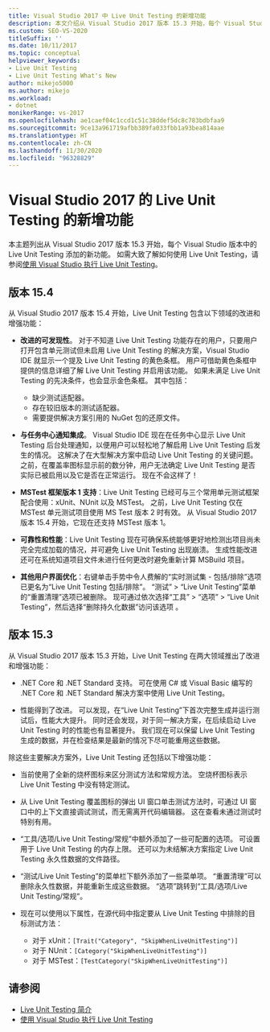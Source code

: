 ```yaml
---
title: Visual Studio 2017 中 Live Unit Testing 的新增功能
description: 本文介绍从 Visual Studio 2017 版本 15.3 开始，每个 Visual Studio 版本中的 Live Unit Testing 添加的新功能。
ms.custom: SEO-VS-2020
titleSuffix: ''
ms.date: 10/11/2017
ms.topic: conceptual
helpviewer_keywords:
- Live Unit Testing
- Live Unit Testing What's New
author: mikejo5000
ms.author: mikejo
ms.workload:
- dotnet
monikerRange: vs-2017
ms.openlocfilehash: ae1caef04c1ccd1c51c38ddef5dc8c783bdbfaa9
ms.sourcegitcommit: 9ce13a961719afbb389fa033fbb1a93bea814aae
ms.translationtype: HT
ms.contentlocale: zh-CN
ms.lasthandoff: 11/30/2020
ms.locfileid: "96328829"
---
```

# <a name="whats-new-in-live-unit-testing-for-visual-studio-2017"></a>Visual Studio 2017 的 Live Unit Testing 的新增功能

本主题列出从 Visual Studio 2017 版本 15.3 开始，每个 Visual Studio 版本中的 Live Unit Testing 添加的新功能。 如需大致了解如何使用 Live Unit Testing，请参阅[使用 Visual Studio 执行 Live Unit Testing](live-unit-testing.md)。

## <a name="version-154"></a>版本 15.4

从 Visual Studio 2017 版本 15.4 开始，Live Unit Testing 包含以下领域的改进和增强功能：

- **改进的可发现性**。 对于不知道 Live Unit Testing 功能存在的用户，只要用户打开包含单元测试但未启用 Live Unit Testing 的解决方案，Visual Studio IDE 就显示一个提及 Live Unit Testing 的黄色条框。 用户可借助黄色条框中提供的信息详细了解 Live Unit Testing 并启用该功能。 如果未满足 Live Unit Testing 的先决条件，也会显示金色条框。 其中包括：

  - 缺少测试适配器。
  - 存在较旧版本的测试适配器。
  - 需要提供解决方案引用的 NuGet 包的还原文件。

- **与任务中心通知集成**。 Visual Studio IDE 现在在任务中心显示 Live Unit Testing 后台处理通知，以便用户可以轻松地了解启用 Live Unit Testing 后发生的情况。 这解决了在大型解决方案中启动 Live Unit Testing 的关键问题。 之前，在覆盖率图标显示前的数分钟，用户无法确定 Live Unit Testing 是否实际已被启用以及它是否在正常运行。 现在不会这样了！

- **MSTest 框架版本 1 支持**：Live Unit Testing 已经可与三个常用单元测试框架配合使用：xUnit、NUnit 以及 MSTest。 之前，Live Unit Testing 仅在 MSTest 单元测试项目使用 MS Test 版本 2 时有效。 从 Visual Studio 2017 版本 15.4 开始，它现在还支持 MSTest 版本 1。

- **可靠性和性能**：Live Unit Testing 现在可确保系统能够更好地检测出项目尚未完全完成加载的情况，并可避免 Live Unit Testing 出现崩溃。 生成性能改进还可在系统知道项目文件未进行任何更改时避免重新计算 MSBuild 项目。

- **其他用户界面优化**：右键单击手势中令人费解的“实时测试集 - 包括/排除”选项已更名为“Live Unit Testing 包括/排除”。 “测试” > “Live Unit Testing”菜单的“重置清理”选项已被删除。 现可通过依次选择“工具” > “选项” > “Live Unit Testing”，然后选择“删除持久化数据”访问该选项   。

## <a name="version-153"></a>版本 15.3

从 Visual Studio 2017 版本 15.3 开始，Live Unit Testing 在两大领域推出了改进和增强功能：

- .NET Core 和 .NET Standard 支持。 可在使用 C# 或 Visual Basic 编写的 .NET Core 和 .NET Standard 解决方案中使用 Live Unit Testing。

- 性能得到了改进。 可以发现，在“Live Unit Testing”下首次完整生成并运行测试后，性能大大提升。 同时还会发现，对于同一解决方案，在后续启动 Live Unit Testing 时的性能也有显著提升。 我们现在可以保留 Live Unit Testing 生成的数据，并在检查结果是最新的情况下尽可能重用这些数据。

除这些主要解决方案外，Live Unit Testing 还包括以下增强功能：

- 当前使用了全新的烧杯图标来区分测试方法和常规方法。 空烧杯图标表示 Live Unit Testing 中没有特定测试。

- 从 Live Unit Testing 覆盖图标的弹出 UI 窗口单击测试方法时，可通过 UI 窗口中的上下文直接调试测试，而无需离开代码编辑器。 这在查看未通过测试时特别有用。

- “工具/选项/Live Unit Testing/常规”中额外添加了一些可配置的选项。 可设置用于 Live Unit Testing 的内存上限。 还可以为未结解决方案指定 Live Unit Testing 永久性数据的文件路径。

- “测试/Live Unit Testing”的菜单栏下额外添加了一些菜单项。 “重置清理”可以删除永久性数据，并能重新生成这些数据。 “选项”跳转到“工具/选项/Live Unit Testing/常规”。

- 现在可以使用以下属性，在源代码中指定要从 Live Unit Testing 中排除的目标测试方法：

  - 对于 xUnit：`[Trait("Category", "SkipWhenLiveUnitTesting")]`
  - 对于 NUnit：`[Category("SkipWhenLiveUnitTesting")]`
  - 对于 MSTest：`[TestCategory("SkipWhenLiveUnitTesting")]`

## <a name="see-also"></a>请参阅

- [Live Unit Testing 简介](live-unit-testing-intro.md)
- [使用 Visual Studio 执行 Live Unit Testing](live-unit-testing.md)
